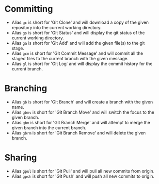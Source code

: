 # Committing

 - Alias `gc` is short for 'Git Clone' and will download a copy of the given repository into the current working directory.
 - Alias `gs` is short for 'Git Status' and will display the git status of the current working directory.
 - Alias `ga` is short for 'Git Add' and will add the given file(s) to the git stage.
 - Alias `gcm` is short for 'Git Commit Message' and will commit all the staged files to the current branch with the given message.
 - Alias `gl` is short for 'Git Log' and will display the commit history for the current branch.

# Branching

 - Alias `gb` is short for 'Git Branch' and will create a branch with the given name.
 - Alias `gbmv` is short for 'Git Branch Move' and will switch the focus to the given branch.
 - Alias `gbm` is short for 'Git Branch Merge' and will attempt to merge the given branch into the current branch.
 - Alias `gbrm` is short for 'Git Branch Remove' and will delete the given branch.

# Sharing

 - Alias `gpul` is short for 'Git Pull' and will pull all new commits from origin.
 - Alias `gpsh` is short for 'Git Push' and will push all new commits to origin.
